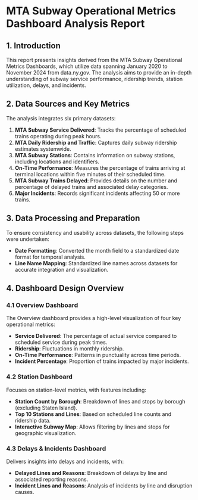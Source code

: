 # MTA Subway Operational Metrics Dashboard Analysis Report

## 1. Introduction
This report presents insights derived from the MTA Subway Operational Metrics Dashboards, which utilize data spanning January 2020 to November 2024 from data.ny.gov. The analysis aims to provide an in-depth understanding of subway service performance, ridership trends, station utilization, delays, and incidents.

## 2. Data Sources and Key Metrics
The analysis integrates six primary datasets:

1. **MTA Subway Service Delivered**: Tracks the percentage of scheduled trains operating during peak hours.
2. **MTA Daily Ridership and Traffic**: Captures daily subway ridership estimates systemwide.
3. **MTA Subway Stations**: Contains information on subway stations, including locations and identifiers.
4. **On-Time Performance**: Measures the percentage of trains arriving at terminal locations within five minutes of their scheduled time.
5. **MTA Subway Trains Delayed**: Provides details on the number and percentage of delayed trains and associated delay categories.
6. **Major Incidents**: Records significant incidents affecting 50 or more trains.

## 3. Data Processing and Preparation
To ensure consistency and usability across datasets, the following steps were undertaken:

- **Date Formatting**: Converted the month field to a standardized date format for temporal analysis.
- **Line Name Mapping**: Standardized line names across datasets for accurate integration and visualization.

## 4. Dashboard Design Overview

### 4.1 Overview Dashboard
The Overview dashboard provides a high-level visualization of four key operational metrics:

- **Service Delivered**: The percentage of actual service compared to scheduled service during peak times.
- **Ridership**: Fluctuations in monthly ridership.
- **On-Time Performance**: Patterns in punctuality across time periods.
- **Incident Percentage**: Proportion of trains impacted by major incidents.

### 4.2 Station Dashboard
Focuses on station-level metrics, with features including:

- **Station Count by Borough**: Breakdown of lines and stops by borough (excluding Staten Island).
- **Top 10 Stations and Lines**: Based on scheduled line counts and ridership data.
- **Interactive Subway Map**: Allows filtering by lines and stops for geographic visualization.

### 4.3 Delays & Incidents Dashboard
Delivers insights into delays and incidents, with:

- **Delayed Lines and Reasons**: Breakdown of delays by line and associated reporting reasons.
- **Incident Lines and Reasons**: Analysis of incidents by line and disruption causes.
